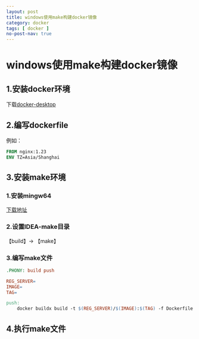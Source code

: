 ```yaml
---
layout: post
title: windows使用make构建docker镜像
category: docker
tags: [ docker ]
no-post-nav: true
---
```


# windows使用make构建docker镜像

## 1.安装docker环境

下载[docker-desktop](https://www.docker.com/products/docker-desktop/)

## 2.编写dockerfile

例如：

```dockerfile
FROM nginx:1.23
ENV TZ=Asia/Shanghai
```

## 3.安装make环境

### 1.安装mingw64
[下载地址](https://udomain.dl.sourceforge.net/project/mingw-w64/Toolchains%20targetting%20Win64/Personal%20Builds/mingw-builds/8.1.0/threads-win32/seh/x86_64-8.1.0-release-win32-seh-rt_v6-rev0.7z)

### 2.设置IDEA-make目录
【build】-> 【make】

### 3.编写make文件
```makefile
.PHONY:	build push

REG_SERVER=
IMAGE=
TAG=

push: 
	docker buildx build -t $(REG_SERVER)/$(IMAGE):$(TAG) -f Dockerfile . --push
```

## 4.执行make文件